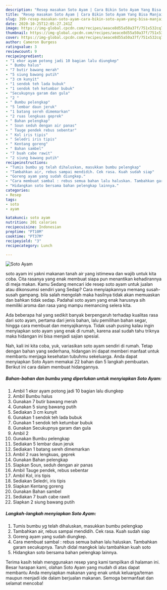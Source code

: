 ```yaml
---
description: "Resep masakan Soto Ayam | Cara Bikin Soto Ayam Yang Bisa Manjain Lidah"
title: "Resep masakan Soto Ayam | Cara Bikin Soto Ayam Yang Bisa Manjain Lidah"
slug: 399-resep-masakan-soto-ayam-cara-bikin-soto-ayam-yang-bisa-manjain-lidah
date: 2020-10-25T12:05:27.241Z
image: https://img-global.cpcdn.com/recipes/aeace8d55a50a37f/751x532cq70/soto-ayam-foto-resep-utama.jpg
thumbnail: https://img-global.cpcdn.com/recipes/aeace8d55a50a37f/751x532cq70/soto-ayam-foto-resep-utama.jpg
cover: https://img-global.cpcdn.com/recipes/aeace8d55a50a37f/751x532cq70/soto-ayam-foto-resep-utama.jpg
author: Cameron Burgess
ratingvalue: 3
reviewcount: 9
recipeingredient:
- "1 ekor ayam potong jadi 10 bagian lalu diungkep"
- " Bumbu halus"
- "7 butir bawang merah"
- "5 siung bawang putih"
- "3 cm kunyit"
- "1 sendok teh lada bubuk"
- "1 sendok teh ketumbar bubuk"
- "Secukupnya garam dan gula"
- "2 "
- " Bumbu pelengkap"
- "5 lembar daun jeruk"
- "1 batang sereh dimemarkan"
- "2 ruas lengkuas geprek"
- " Bahan pelengkap"
- " Soun seduh dengan air panas"
- " Tauge pendek rebus sebentar"
- " Kol iris tipis"
- " Seledri iris tipis"
- " Kentang goreng"
- " Bahan sambel"
- "7 buah cabe rawit"
- "2 siung bawang putih"
recipeinstructions:
- "Tumis bumbu yg telah dihaluskan, masukkan bumbu pelengkap"
- "Tambahkan air, rebus sampai mendidih. Cek rasa. Kuah sudah siap"
- "Goreng ayam yang sudah diungkep."
- "Cara membuat sambal : rebus semua bahan lalu haluskan. Tambahkan garam secukupnya. Taruh didal mangkok lalu tambahkan kuah soto"
- "Hidangkan soto bersama bahan pelengkap lainnya."
categories:
- Resep
tags:
- soto
- ayam

katakunci: soto ayam 
nutrition: 201 calories
recipecuisine: Indonesian
preptime: "PT10M"
cooktime: "PT37M"
recipeyield: "3"
recipecategory: Lunch

---
```



![Soto Ayam](https://img-global.cpcdn.com/recipes/aeace8d55a50a37f/751x532cq70/soto-ayam-foto-resep-utama.jpg)


soto ayam ini yakni makanan tanah air yang istimewa dan wajib untuk kita coba. Cita rasanya yang enak membuat siapa pun menantikan kehadirannya di meja makan.
Kamu Sedang mencari ide resep soto ayam untuk jualan atau dikonsumsi sendiri yang Sedap? Cara menyiapkannya memang susah-susah gampang. bila salah mengolah maka hasilnya tidak akan memuaskan dan bahkan tidak sedap. Padahal soto ayam yang enak harusnya sih memiliki aroma dan rasa yang mampu memancing selera kita.

Ada beberapa hal yang sedikit banyak berpengaruh terhadap kualitas rasa dari soto ayam, pertama dari jenis bahan, lalu pemilihan bahan segar, hingga cara membuat dan menyajikannya. Tidak usah pusing kalau ingin menyiapkan soto ayam yang enak di rumah, karena asal sudah tahu triknya maka hidangan ini bisa menjadi sajian spesial.




Nah, kali ini kita coba, yuk, variasikan soto ayam sendiri di rumah. Tetap dengan bahan yang sederhana, hidangan ini dapat memberi manfaat untuk membantu menjaga kesehatan tubuhmu sekeluarga. Anda dapat menyiapkan Soto Ayam memakai 22 bahan dan 5 langkah pembuatan. Berikut ini cara dalam membuat hidangannya.

<!--inarticleads1-->

##### Bahan-bahan dan bumbu yang diperlukan untuk menyiapkan Soto Ayam:

1. Ambil 1 ekor ayam potong jadi 10 bagian lalu diungkep
1. Ambil  Bumbu halus
1. Gunakan 7 butir bawang merah
1. Gunakan 5 siung bawang putih
1. Sediakan 3 cm kunyit
1. Gunakan 1 sendok teh lada bubuk
1. Gunakan 1 sendok teh ketumbar bubuk
1. Gunakan Secukupnya garam dan gula
1. Ambil 2 
1. Gunakan  Bumbu pelengkap
1. Sediakan 5 lembar daun jeruk
1. Sediakan 1 batang sereh dimemarkan
1. Ambil 2 ruas lengkuas, geprek
1. Gunakan  Bahan pelengkap
1. Siapkan  Soun, seduh dengan air panas
1. Ambil  Tauge pendek, rebus sebentar
1. Ambil  Kol, iris tipis
1. Sediakan  Seledri, iris tipis
1. Siapkan  Kentang goreng
1. Gunakan  Bahan sambel
1. Sediakan 7 buah cabe rawit
1. Siapkan 2 siung bawang putih




<!--inarticleads2-->

##### Langkah-langkah menyiapkan Soto Ayam:

1. Tumis bumbu yg telah dihaluskan, masukkan bumbu pelengkap
1. Tambahkan air, rebus sampai mendidih. Cek rasa. Kuah sudah siap
1. Goreng ayam yang sudah diungkep.
1. Cara membuat sambal : rebus semua bahan lalu haluskan. Tambahkan garam secukupnya. Taruh didal mangkok lalu tambahkan kuah soto
1. Hidangkan soto bersama bahan pelengkap lainnya.




Terima kasih telah menggunakan resep yang kami tampilkan di halaman ini. Besar harapan kami, olahan Soto Ayam yang mudah di atas dapat membantu Anda menyiapkan makanan yang enak untuk keluarga/teman maupun menjadi ide dalam berjualan makanan. Semoga bermanfaat dan selamat mencoba!
